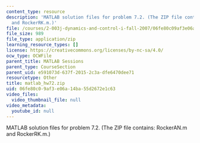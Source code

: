 ```yaml
---
content_type: resource
description: 'MATLAB solution files for problem 7.2. (The ZIP file contains: RockerAN.m
  and RockerRK.m.)'
file: /courses/2-003j-dynamics-and-control-i-fall-2007/06fe80c09af3e06a14ba55d2672e1c63_matlab_hw72.zip
file_size: 989
file_type: application/zip
learning_resource_types: []
license: https://creativecommons.org/licenses/by-nc-sa/4.0/
ocw_type: OCWFile
parent_title: MATLAB Sessions
parent_type: CourseSection
parent_uid: e591073d-637f-2015-2c3a-dfe6470dee71
resourcetype: Other
title: matlab_hw72.zip
uid: 06fe80c0-9af3-e06a-14ba-55d2672e1c63
video_files:
  video_thumbnail_file: null
video_metadata:
  youtube_id: null
---
```

MATLAB solution files for problem 7.2. (The ZIP file contains: RockerAN.m and RockerRK.m.)
